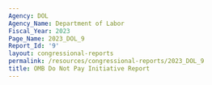 ```yaml
---
Agency: DOL
Agency_Name: Department of Labor
Fiscal_Year: 2023
Page_Name: 2023_DOL_9
Report_Id: '9'
layout: congressional-reports
permalink: /resources/congressional-reports/2023_DOL_9
title: OMB Do Not Pay Initiative Report
---
```

